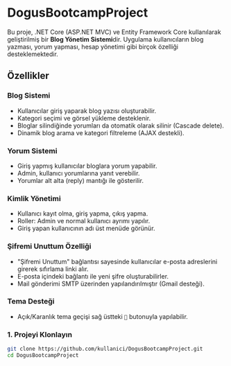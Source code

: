 # DogusBootcampProject 

Bu proje, .NET Core (ASP.NET MVC) ve Entity Framework Core kullanılarak geliştirilmiş bir **Blog Yönetim Sistemi**dir. Uygulama kullanıcıların blog yazması, yorum yapması, hesap yönetimi gibi birçok özelliği desteklemektedir.

##  Özellikler

### Blog Sistemi
- Kullanıcılar giriş yaparak blog yazısı oluşturabilir.
- Kategori seçimi ve görsel yükleme desteklenir.
- Bloglar silindiğinde yorumları da otomatik olarak silinir (Cascade delete).
- Dinamik blog arama ve kategori filtreleme (AJAX destekli).

###  Yorum Sistemi
- Giriş yapmış kullanıcılar bloglara yorum yapabilir.
- Admin, kullanıcı yorumlarına yanıt verebilir.
- Yorumlar alt alta (reply) mantığı ile gösterilir.

###  Kimlik Yönetimi
- Kullanıcı kayıt olma, giriş yapma, çıkış yapma.
- Roller: Admin ve normal kullanıcı ayrımı yapılır.
- Giriş yapan kullanıcının adı üst menüde görünür.

###  Şifremi Unuttum Özelliği
- "Şifremi Unuttum" bağlantısı sayesinde kullanıcılar e-posta adreslerini girerek sıfırlama linki alır.
- E-posta içindeki bağlantı ile yeni şifre oluşturabilirler.
- Mail gönderimi SMTP üzerinden yapılandırılmıştır (Gmail desteği).

###  Tema Desteği
- Açık/Karanlık tema geçişi sağ üstteki `🌙` butonuyla yapılabilir.

### 1. Projeyi Klonlayın

```bash
git clone https://github.com/kullanici/DogusBootcampProject.git
cd DogusBootcampProject
